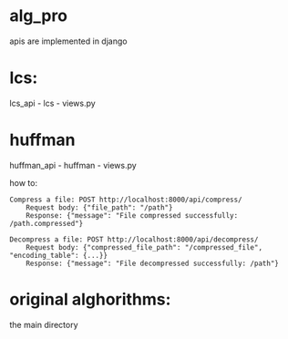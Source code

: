 # alg_pro
apis are implemented in django
# lcs:
lcs_api - lcs - views.py

# huffman
huffman_api - huffman - views.py

how to:

    Compress a file: POST http://localhost:8000/api/compress/
        Request body: {"file_path": "/path"}
        Response: {"message": "File compressed successfully: /path.compressed"}

    Decompress a file: POST http://localhost:8000/api/decompress/
        Request body: {"compressed_file_path": "/compressed_file", "encoding_table": {...}}
        Response: {"message": "File decompressed successfully: /path"}


# original alghorithms:
the main directory
